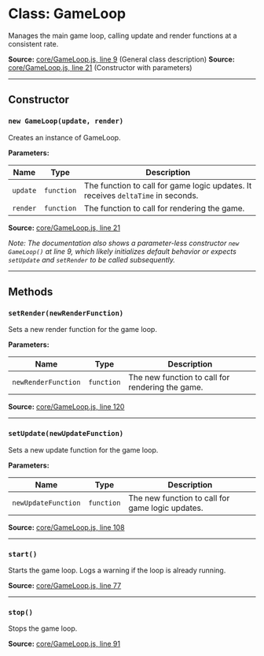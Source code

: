 # Class: GameLoop

Manages the main game loop, calling update and render functions at a consistent rate.

**Source:** [core/GameLoop.js, line 9](core/GameLoop.js.html#line9) (General class description)
**Source:** [core/GameLoop.js, line 21](core/GameLoop.js.html#line21) (Constructor with parameters)

---

## Constructor

### `new GameLoop(update, render)`

Creates an instance of GameLoop.

**Parameters:**

| Name     | Type       | Description                                                                      |
| -------- | ---------- | -------------------------------------------------------------------------------- |
| `update` | `function` | The function to call for game logic updates. It receives `deltaTime` in seconds. |
| `render` | `function` | The function to call for rendering the game.                                     |

**Source:** [core/GameLoop.js, line 21](core/GameLoop.js.html#line21)

_Note: The documentation also shows a parameter-less constructor `new GameLoop()` at line 9, which likely initializes default behavior or expects `setUpdate` and `setRender` to be called subsequently._

---

## Methods

### `setRender(newRenderFunction)`

Sets a new render function for the game loop.

**Parameters:**

| Name                | Type       | Description                                      |
| ------------------- | ---------- | ------------------------------------------------ |
| `newRenderFunction` | `function` | The new function to call for rendering the game. |

**Source:** [core/GameLoop.js, line 120](core/GameLoop.js.html#line120)

---

### `setUpdate(newUpdateFunction)`

Sets a new update function for the game loop.

**Parameters:**

| Name                | Type       | Description                                      |
| ------------------- | ---------- | ------------------------------------------------ |
| `newUpdateFunction` | `function` | The new function to call for game logic updates. |

**Source:** [core/GameLoop.js, line 108](core/GameLoop.js.html#line108)

---

### `start()`

Starts the game loop.
Logs a warning if the loop is already running.

**Source:** [core/GameLoop.js, line 77](core/GameLoop.js.html#line77)

---

### `stop()`

Stops the game loop.

**Source:** [core/GameLoop.js, line 91](core/GameLoop.js.html#line91)

